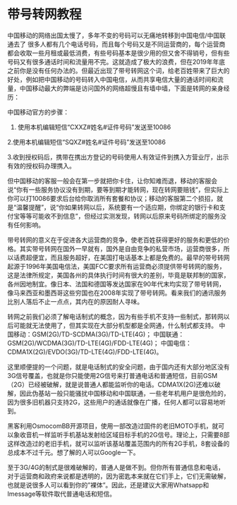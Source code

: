 # 带号转网教程
中国移动的网络出国太慢了，多年不变的号码可以无痛地转移到中国电信/中国联通去了
很多人都有几个电话号码，而且每个号码又是不同运营商的，每个运营商都会收取一些月租或最低消费，有些号码基本是很少用的但又舍不得销号，但有些号码又有很多通话时间和流量用不完。这就造成了极大的浪费，但在2019年年底之前你是没有任何办法的。但最近出现了带号转网这个词，给老百姓带来了巨大的好处，例如把中国移动的号码转入中国电信，从而共享电信大量的通话时间和流量，中国移动最大的弊端是访问国外的网络超慢且有墙中墙，下面是转网的亲身经历：

中国移动官方的步骤：
1. 使用本机编辑短信“CXXZ#姓名#证件号码”发送至10086

2.使用本机编辑短信“SQXZ#姓名#证件号码”发送至10086

3.收到授权码后，携带在携出方登记的号码使用人有效证件到携入方营业厅，出示有效的授权码办理携入。

但中国移动的客服一般会在第一步就把你卡住，让你知难而退，移动的客服会说“你有一些服务协议没有到期，要等到期才能转网，现在转网要赔钱”，但实际上你可以打10086要求后台给你取消所有套餐和协议；移动的客服第二个损招，就是“温馨提醒”，说“你如果转网以后，系统要有一个适应期，你绑定的银行卡和支付宝等等可能收不到信息”，但经过实测发现，转网以后原来号码所绑定的服务没有任何影响。

带号转网的意义在于促进各大运营商的竞争，使老百姓获得更好的服务和更低的价格。其实带号转网在国外一早就有，国外是自由竞争的私营市场，运营商很多，所以话费超便宜，而且服务超好，在美国打电话基本上都是免费的。最早的带号转网起源于1996年美国电信法，美国FCC要求所有运营商必须提供带号转网的服务，这是法律所规定，美国各州的具体执行时间有很大的差别，毕竟是联邦制的国家，各州因地制宜。像日本、法国和德国等发达国家在90年代末均实现了带号转网，像马来西亚和墨西哥这些穷国也在2008年实现了带号转网。看来我们的通讯服务比别人落后不止一点点，其内在的原因耐人寻味。

转网之前我们必须了解电话制式的概念，因为有些手机不支持一些制式，那转网以后可能就无法使用了，但其实现在大部分机型都是全网通，什么制式都支持。
中国移动：GSM(2G)/TD-SCDMA(3G)/TD-LTE(4G)；
中国联通：GSM(2G)/WCDMA(3G)/TD-LTE(4G)/FDD-LTE(4G)；
中国电信：CDMA1X(2G)/EVDO(3G)/TD-LTE(4G)/FDD-LTE(4G)。

这里顺便提的一个问题，就是电话制式的安全问题，由于国内还有大部分地区没有3G信号覆盖，也就是你只能使用2G信号来打普通电话和普通短信，目前GSM（2G）已经被破解，就是说普通人都能监听你的电话。CDMA1X(2G)还难以破解，因此伪基站一般只能骚扰中国移动和中国联通，一些老年机用户是很危险的，因为很多旧机器只支持2G，这些用户的通话就像在广播，任何人都可以容易地听到。

黑客利用OsmocomBB开源项目，使用一部改造过固件的老旧MOTO手机，就可以象收音机一样监听手机基站发射给区域目标手机的2G信号。理论上，只需要8部这样改造过的老旧手机，就可以监听该基站覆盖范围内的所有2G手机，8套设备的总成本不过千元。想了解的人可以Google一下。

至于3G/4G的制式是很难破解的，普通人是做不到。但你所有普通信息和电话，对于运营商和政府来说都是透明的，因为密匙本来就在它们手上，它们无需破解，也就是说很多人可以看到你的”裸体”。因此，还是建议大家用Whatsapp和Imessage等软件取代普通电话和短信。
